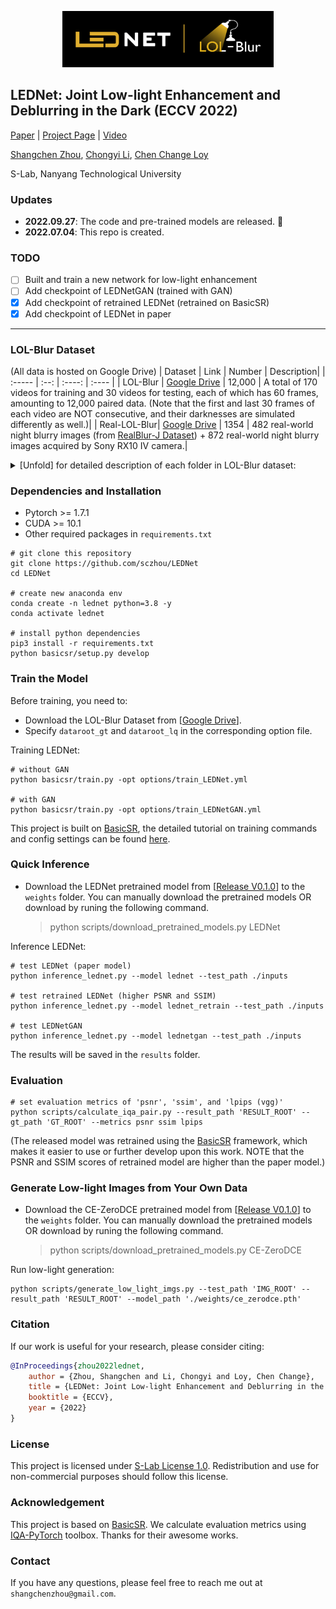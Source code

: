 <p align="center">
  <img src="assets/LEDNet_LOLBlur_logo.png" height=90>
</p>

## LEDNet: Joint Low-light Enhancement and Deblurring in the Dark (ECCV 2022)

[Paper](https://arxiv.org/abs/2202.03373) | [Project Page](https://shangchenzhou.com/projects/LEDNet/) | [Video](https://youtu.be/450dkE-fOMY)

[Shangchen Zhou](https://shangchenzhou.com/), [Chongyi Li](https://li-chongyi.github.io/), [Chen Change Loy](https://www.mmlab-ntu.com/person/ccloy/) 

S-Lab, Nanyang Technological University

### Updates

- **2022.09.27**:  The code and pre-trained models are released. :hugs:
- **2022.07.04**:  This repo is created.

### TODO
- [ ] Built and train a new network for low-light enhancement
- [ ] Add checkpoint of LEDNetGAN (trained with GAN)
- [x] Add checkpoint of retrained LEDNet (retrained on BasicSR)
- [x] Add checkpoint of LEDNet in paper

---

### LOL-Blur Dataset
(All data is hosted on Google Drive)
| Dataset | Link | Number | Description|
| :----- | :--: | :----: | :---- | 
| LOL-Blur | [Google Drive](https://drive.google.com/drive/folders/11HcsiHNvM7JUlbuHIniREdQ2peDUhtwX?usp=sharing) | 12,000 | A total of 170 videos for training and 30 videos for testing, each of which has 60 frames, amounting to 12,000 paired data. (Note that the first and last 30 frames of each video are NOT consecutive, and their darknesses are simulated differently as well.)|
| Real-LOL-Blur| [Google Drive](https://drive.google.com/drive/folders/1fXUA5SzXj46ISw9aUjSors1u6M9VlKAn?usp=sharing) | 1354 | 482 real-world night blurry images (from [RealBlur-J Dataset](http://cg.postech.ac.kr/research/realblur/)) + 872 real-world night blurry images acquired by Sony RX10 IV camera.|

<details close>
<summary>[Unfold] for detailed description of each folder in LOL-Blur dataset:</summary>

<table>
<td>

| LOL-Blur                 | Description             |
| :----------------------- | :---------------------- |
| low_blur                 | low-light blurry images |
| low_blur_noise           | low-light blurry and noisy images |
| low_sharp                | low-light sharp images |
| high_sharp_scaled        | normal-light sharp images with slightly  brightness reduced (simulate soft-light scenes) |
| high_sharp_original      | normal-light sharp images without brightness reduced |
</td>
</table>

<a name="fn1">[1]</a> This method use distorted image as reference. Please refer to the paper for details.<br>
<a name="fn2">[2]</a> Currently, only naive random forest regression is implemented and **does not** support backward.

</details>


### Dependencies and Installation

- Pytorch >= 1.7.1
- CUDA >= 10.1
- Other required packages in `requirements.txt`
```
# git clone this repository
git clone https://github.com/sczhou/LEDNet
cd LEDNet

# create new anaconda env
conda create -n lednet python=3.8 -y
conda activate lednet

# install python dependencies
pip3 install -r requirements.txt
python basicsr/setup.py develop
```


### Train the Model
Before training, you need to:

- Download the LOL-Blur Dataset from [[Google Drive](https://github.com/sczhou/LEDNet/releases/tag/v0.1.0)].
- Specify `dataroot_gt` and `dataroot_lq` in the corresponding option file.

Training LEDNet:
```
# without GAN
python basicsr/train.py -opt options/train_LEDNet.yml

# with GAN
python basicsr/train.py -opt options/train_LEDNetGAN.yml
```
This project is built on [BasicSR](https://github.com/XPixelGroup/BasicSR), the detailed tutorial on training commands and config settings can be found [here](https://github.com/XPixelGroup/BasicSR/blob/master/docs/introduction.md).

### Quick Inference
- Download the LEDNet pretrained model from [[Release V0.1.0](https://drive.google.com/drive/folders/)] to the `weights` folder. You can manually download the pretrained models OR download by runing the following command.
  
  > python scripts/download_pretrained_models.py LEDNet
  
Inference LEDNet:
```
# test LEDNet (paper model)
python inference_lednet.py --model lednet --test_path ./inputs

# test retrained LEDNet (higher PSNR and SSIM)
python inference_lednet.py --model lednet_retrain --test_path ./inputs

# test LEDNetGAN
python inference_lednet.py --model lednetgan --test_path ./inputs
```
The results will be saved in the `results` folder.

### Evaluation

```
# set evaluation metrics of 'psnr', 'ssim', and 'lpips (vgg)'
python scripts/calculate_iqa_pair.py --result_path 'RESULT_ROOT' --gt_path 'GT_ROOT' --metrics psnr ssim lpips
```
(The released model was retrained using the [BasicSR](https://github.com/XPixelGroup/BasicSR) framework, which makes it easier to use or further develop upon this work. NOTE that the PSNR and SSIM scores of retrained model are higher than the paper model.)

### Generate Low-light Images from Your Own Data
- Download the CE-ZeroDCE pretrained model from [[Release V0.1.0](https://github.com/sczhou/LEDNet/releases/tag/v0.1.0)] to the `weights` folder. You can manually download the pretrained models OR download by runing the following command.
  
  > python scripts/download_pretrained_models.py CE-ZeroDCE
  
Run low-light generation:
```
python scripts/generate_low_light_imgs.py --test_path 'IMG_ROOT' --result_path 'RESULT_ROOT' --model_path './weights/ce_zerodce.pth'
```

### Citation
If our work is useful for your research, please consider citing:

```bibtex
@InProceedings{zhou2022lednet,
    author = {Zhou, Shangchen and Li, Chongyi and Loy, Chen Change},
    title = {LEDNet: Joint Low-light Enhancement and Deblurring in the Dark},
    booktitle = {ECCV},
    year = {2022}
}
```

### License

This project is licensed under <a rel="license" href="https://github.com/sczhou/LEDNet/blob/master/LICENSE">S-Lab License 1.0</a>. Redistribution and use for non-commercial purposes should follow this license.

### Acknowledgement

This project is based on [BasicSR](https://github.com/XPixelGroup/BasicSR). We calculate evaluation metrics using [IQA-PyTorch](https://github.com/chaofengc/IQA-PyTorch) toolbox. Thanks for their awesome works.

### Contact
If you have any questions, please feel free to reach me out at `shangchenzhou@gmail.com`.